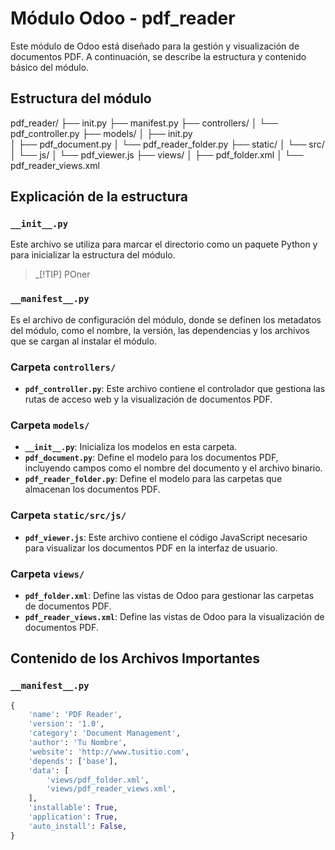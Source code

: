 # Módulo Odoo - pdf_reader

Este módulo de Odoo está diseñado para la gestión y visualización de documentos PDF. A continuación, se describe la estructura y contenido básico del módulo.

## Estructura del módulo
pdf_reader/ 
├── init.py 
├── manifest.py 
├── controllers/ 
│     └── pdf_controller.py 
├── models/ 
│    ├── init.py  
│    ├── pdf_document.py 
│    └── pdf_reader_folder.py
├── static/ 
│     └── src/ 
│           └── js/ 
│                └── pdf_viewer.js 
├── views/ 
│     ├── pdf_folder.xml 
│     └── pdf_reader_views.xml


## Explicación de la estructura

### `__init__.py`
Este archivo se utiliza para marcar el directorio como un paquete Python y para inicializar la estructura del módulo.
>_[!TIP]
>POner

### `__manifest__.py`
Es el archivo de configuración del módulo, donde se definen los metadatos del módulo, como el nombre, la versión, las dependencias y los archivos que se cargan al instalar el módulo.

### Carpeta `controllers/`
- **`pdf_controller.py`**: Este archivo contiene el controlador que gestiona las rutas de acceso web y la visualización de documentos PDF.

### Carpeta `models/`
- **`__init__.py`**: Inicializa los modelos en esta carpeta.
- **`pdf_document.py`**: Define el modelo para los documentos PDF, incluyendo campos como el nombre del documento y el archivo binario.
- **`pdf_reader_folder.py`**: Define el modelo para las carpetas que almacenan los documentos PDF.

### Carpeta `static/src/js/`
- **`pdf_viewer.js`**: Este archivo contiene el código JavaScript necesario para visualizar los documentos PDF en la interfaz de usuario.

### Carpeta `views/`
- **`pdf_folder.xml`**: Define las vistas de Odoo para gestionar las carpetas de documentos PDF.
- **`pdf_reader_views.xml`**: Define las vistas de Odoo para la visualización de documentos PDF.

## Contenido de los Archivos Importantes

### `__manifest__.py`
```python
{
    'name': 'PDF Reader',
    'version': '1.0',
    'category': 'Document Management',
    'author': 'Tu Nombre',
    'website': 'http://www.tusitio.com',
    'depends': ['base'],
    'data': [
        'views/pdf_folder.xml',
        'views/pdf_reader_views.xml',
    ],
    'installable': True,
    'application': True,
    'auto_install': False,
}
